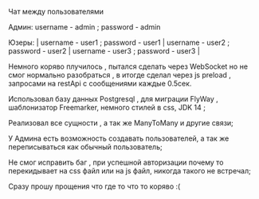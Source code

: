 Чат между пользователями 

Админ: username - admin ; password - admin

Юзеры: | username - user1 ; password - user1 |  username - user2 ; password - user2 |  username - user3 ; password - user3 |

Немного коряво плучилось , пытался сделать через WebSocket но не смог нормально разобраться , в итогде сделал через js preload , запросами на restApi с сообщениями каждые 0.5сек.

Использовал базу данных Postgresql , для миграции FlyWay , шаблонизатор Freemarker, немного стилей в css, JDK 14 ;

Реализовал все сущности , а так же ManyToMany и другие связи;

У Админа есть возможность создавать пользователей, а так же переписываться как обычный пользователь;

Не смог исправить баг , при успешной авторизации почему то перекидывает на css файл или на js файл, никогда такого не встречал;

Сразу прошу прощения что где то что то коряво :(
